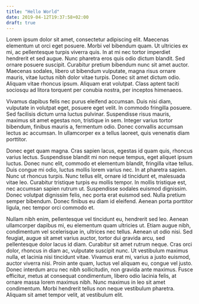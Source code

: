 ```yaml
---
title: "Hello World"
date: 2019-04-12T19:37:58+02:00
draft: true
---
```


Lorem ipsum dolor sit amet, consectetur adipiscing elit. Maecenas elementum ut orci eget posuere. Morbi vel bibendum quam. Ut ultricies ex mi, ac pellentesque turpis viverra quis. In at mi nec tortor imperdiet hendrerit et sed augue. Nunc pharetra eros quis odio dictum blandit. Sed ornare posuere suscipit. Curabitur pretium bibendum nunc sit amet auctor. Maecenas sodales, libero ut bibendum vulputate, magna risus ornare mauris, vitae luctus nibh dolor vitae turpis. Donec sit amet dictum odio. Aliquam vitae rhoncus ipsum. Aliquam erat volutpat. Class aptent taciti sociosqu ad litora torquent per conubia nostra, per inceptos himenaeos.

Vivamus dapibus felis nec purus eleifend accumsan. Duis nisi diam, vulputate in volutpat eget, posuere eget velit. In commodo fringilla posuere. Sed facilisis dictum urna luctus pulvinar. Suspendisse risus mauris, maximus sit amet egestas non, tristique in sem. Integer varius tortor bibendum, finibus mauris a, fermentum odio. Donec convallis accumsan lectus ac accumsan. In ullamcorper ex a tellus laoreet, quis venenatis diam porttitor.

Donec eget quam magna. Cras sapien lacus, egestas id quam quis, rhoncus varius lectus. Suspendisse blandit mi non neque tempus, eget aliquet ipsum luctus. Donec nunc elit, commodo et elementum blandit, fringilla vitae tellus. Duis congue mi odio, luctus mollis lorem varius nec. In at pharetra sapien. Nunc ut rhoncus turpis. Nunc tellus elit, ornare id tincidunt et, malesuada vitae leo. Curabitur tristique turpis eu mollis tempor. In mollis tristique est, nec accumsan sapien rutrum ut. Suspendisse sodales euismod dignissim. Donec volutpat dignissim felis, nec porta erat euismod sed. Nulla pretium semper bibendum. Donec finibus eu diam id eleifend. Aenean porta porttitor ligula, nec tempor orci commodo et.

Nullam nibh enim, pellentesque vel tincidunt eu, hendrerit sed leo. Aenean ullamcorper dapibus mi, eu elementum quam ultricies ut. Etiam augue nibh, condimentum vel scelerisque in, ultrices nec tellus. Aenean ut odio nisi. Sed feugiat, augue sit amet varius auctor, tortor dui gravida arcu, sed pellentesque dolor lacus id diam. Curabitur sit amet rutrum neque. Cras orci dolor, rhoncus in diam ac, vulputate suscipit nunc. Ut vestibulum maximus nulla, et lacinia nisi tincidunt vitae. Vivamus erat mi, varius a justo euismod, auctor viverra nisi. Proin ante quam, luctus vel aliquam eu, congue vel justo. Donec interdum arcu nec nibh sollicitudin, non gravida ante maximus. Fusce efficitur, metus at consequat condimentum, libero odio lacinia felis, at ornare massa lorem maximus nibh. Nunc maximus in leo sit amet condimentum. Morbi hendrerit tellus non neque vestibulum pharetra. Aliquam sit amet tempor velit, at vestibulum elit.
